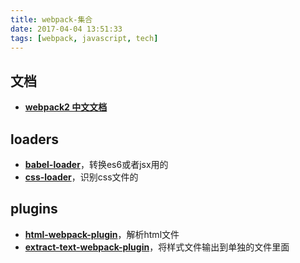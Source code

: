 ```yaml
---
title: webpack-集合
date: 2017-04-04 13:51:33
tags: [webpack, javascript, tech]
---
```


## 文档
* **[webpack2 中文文档](https://doc.webpack-china.org/)**

## loaders
* **[babel-loader](https://github.com/babel/babel-loader)**，转换es6或者jsx用的
* **[css-loader](https://github.com/webpack-contrib/css-loader)**，识别css文件的

## plugins
* **[html-webpack-plugin](https://github.com/jantimon/html-webpack-plugin)**，解析html文件
* **[extract-text-webpack-plugin](https://github.com/webpack-contrib/extract-text-webpack-plugin)**，将样式文件输出到单独的文件里面

